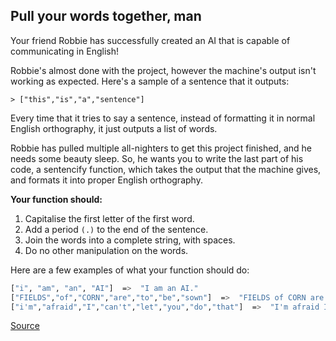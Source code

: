 ## Pull your words together, man

Your friend Robbie has successfully created an AI that is capable of communicating in English!

Robbie's almost done with the project, however the machine's output isn't working as expected. Here's a sample of a sentence that it outputs:

```text
> ["this","is","a","sentence"]
```

Every time that it tries to say a sentence, instead of formatting it in normal English orthography, it just outputs a list of words.

Robbie has pulled multiple all-nighters to get this project finished, and he needs some beauty sleep. So, he wants you to write the last part of his code, a sentencify function, which takes the output that the machine gives, and formats it into proper English orthography.

**Your function should:**

1.  Capitalise the first letter of the first word.
2.  Add a period `(.)` to the end of the sentence.
3.  Join the words into a complete string, with spaces.
4.  Do no other manipulation on the words.

Here are a few examples of what your function should do:

```bash
["i", "am", "an", "AI"]  =>  "I am an AI."
["FIELDS","of","CORN","are","to","be","sown"]  =>  "FIELDS of CORN are to be sown."
["i'm","afraid","I","can't","let","you","do","that"]  =>  "I'm afraid I can't let you do that."
```

[Source](https://www.codewars.com/kata/59ad7d2e07157af687000070/train/python)
